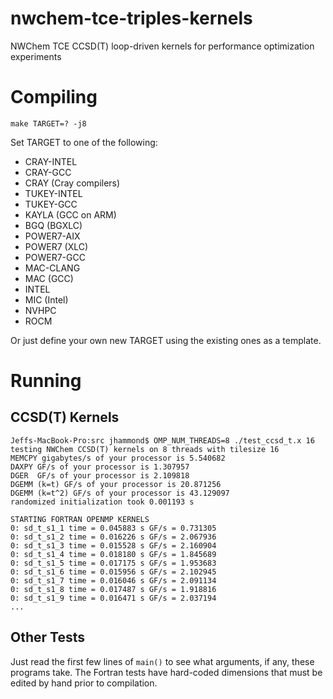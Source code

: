 nwchem-tce-triples-kernels
==========================

NWChem TCE CCSD(T) loop-driven kernels for performance optimization experiments

# Compiling

```
make TARGET=? -j8
```

Set TARGET to one of the following:

* CRAY-INTEL
* CRAY-GCC
* CRAY (Cray compilers)
* TUKEY-INTEL
* TUKEY-GCC
* KAYLA (GCC on ARM)
* BGQ (BGXLC)
* POWER7-AIX
* POWER7 (XLC)
* POWER7-GCC
* MAC-CLANG
* MAC (GCC)
* INTEL
* MIC (Intel)
* NVHPC
* ROCM

Or just define your own new TARGET using the existing ones as a template.

# Running

## CCSD(T) Kernels

```
Jeffs-MacBook-Pro:src jhammond$ OMP_NUM_THREADS=8 ./test_ccsd_t.x 16
testing NWChem CCSD(T) kernels on 8 threads with tilesize 16
MEMCPY gigabytes/s of your processor is 5.540682
DAXPY GF/s of your processor is 1.307957
DGER  GF/s of your processor is 2.109818
DGEMM (k=t) GF/s of your processor is 20.871256
DGEMM (k=t^2) GF/s of your processor is 43.129097
randomized initialization took 0.001193 s

STARTING FORTRAN OPENMP KERNELS
0: sd_t_s1_1 time = 0.045883 s GF/s = 0.731305
0: sd_t_s1_2 time = 0.016226 s GF/s = 2.067936
0: sd_t_s1_3 time = 0.015528 s GF/s = 2.160904
0: sd_t_s1_4 time = 0.018180 s GF/s = 1.845689
0: sd_t_s1_5 time = 0.017175 s GF/s = 1.953683
0: sd_t_s1_6 time = 0.015956 s GF/s = 2.102945
0: sd_t_s1_7 time = 0.016046 s GF/s = 2.091134
0: sd_t_s1_8 time = 0.017487 s GF/s = 1.918816
0: sd_t_s1_9 time = 0.016471 s GF/s = 2.037194
...
```

## Other Tests

Just read the first few lines of ``main()`` to see what arguments,
if any, these programs take.  The Fortran tests have hard-coded
dimensions that must be edited by hand prior to compilation.
